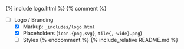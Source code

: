 {% include logo.html %}
{% comment %}
- [ ] Logo / Branding
  - [x] Markup: `_includes/logo.html`
  - [x] Placeholders (`icon.{png,svg}`, `tile{,-wide}.png`)
  - [ ] Styles
{% endcomment %}
{% include_relative README.md %}
